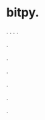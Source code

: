 # bitpy.
.
.
.
.












.






















































.
























.



























.

















































































.



























.
